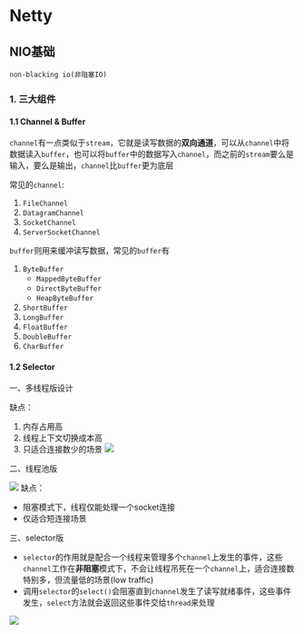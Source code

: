 # Netty
## NIO基础
```non-blacking io(非阻塞IO)```
### 1. 三大组件
#### 1.1 Channel & Buffer
```channel```有一点类似于```stream```，它就是读写数据的**双向通道**，可以从```channel```中将数据读入```buffer```，也可以将```buffer```中的数据写入```channel```，而之前的```stream```要么是输入，要么是输出，```channel```比```buffer```更为底层

常见的```channel```:

1. ```FileChannel```
2. ```DatagramChannel```
3. ```SocketChannel```
4. ```ServerSocketChannel```
   
```buffer```则用来缓冲读写数据，常见的```buffer```有

1. ```ByteBuffer```
   * ```MappedByteBuffer```
   * ```DirectByteBuffer```
   * ```HeapByteBuffer```
2. ```ShortBuffer```
3. ```LongBuffer```
4. ```FloatBuffer```
5. ```DoubleBuffer```
6. ```CharBuffer```
#### 1.2 Selector
一、多线程版设计

缺点：
1. 内存占用高
2. 线程上下文切换成本高
3. 只适合连接数少的场景
![](images/netty/1-1.png)

二、线程池版

![](images/netty/1-2.png)
缺点：
* 阻塞模式下，线程仅能处理一个socket连接
* 仅适合短连接场景

三、selector版
* ```selector```的作用就是配合一个线程来管理多个```channel```上发生的事件，这些```channel```工作在**非阻塞**模式下，不会让线程吊死在一个```channel```上，适合连接数特别多，但流量低的场景(low traffic)
* 调用```selector```的```select()```会阻塞直到```channel```发生了读写就绪事件，这些事件发生，```select```方法就会返回这些事件交给```thread```来处理
  
![](images/netty/1-3.png)

